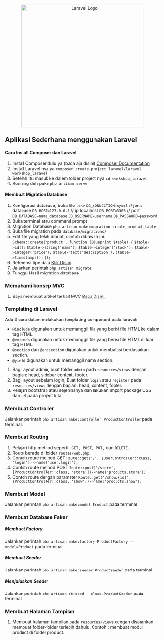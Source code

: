 <p align="center"><a href="https://laravel.com" target="_blank"><img src="https://raw.githubusercontent.com/laravel/art/master/logo-lockup/5%20SVG/2%20CMYK/1%20Full%20Color/laravel-logolockup-cmyk-red.svg" width="400" alt="Laravel Logo"></a></p>
</p>

## Aplikasi Sederhana menggunakan Laravel 

####  Cara Install Composer dan Laravel
1. Install Composer dulu ya (baca aja disini)
    [Composer Documentation](https://getcomposer.org/doc/)
2. Install Laravel nya ya
`composer create-project laravel/laravel workshop_laravel`
3. Setelah itu masuk ke dalem folder project nya
`cd workshop_laravel`
4. Running deh pake
`php artisan serve`

####  Membuat Migration Database
1. Konfigurasi database, buka file `.env`
`DB_CONNECTION=mysql` // jenis database
`DB_HOST=127.0.0.1` // ip localhost
`DB_PORT=3306` // port
`DB_DATABASE=nama_database`
`DB_USERNAME=username`
`DB_PASSWORD=password`
2. Buka terminal atau command prompt
3. Migration Database
`php artisan make:migration create_product_table`
4. Buka file migration pada `database/migrations/`
5. Edit file yang telah dibuat, contoh dibawah ini.
`Schema::create('product', function (Blueprint $table) {`
    `$table->id();`
    `$table->string('name');`
    `$table->integer('stock');`
    `$table->integer('price');`
    `$table->text('description');`
    `$table->timestamps();`
`});`
6. Referensi tipe data [Klik Disini](https://laravel.com/docs/10.x/migrations#available-column-types)
7. Jalankan perintah `php artisan migrate`
8. Tunggu Hasil migration database

### Memahami konsep MVC
1. Saya membuat artikel terkait MVC [Baca Disini.](https://medium.com/@fajri.hulvi/konsep-mvc-512fea5eba0)

### Templating di Laravel
Ada 3 cara dalam melakukan templating component pada laravel:
* `@include` digunakan untuk memanggil file yang berisi file HTML ke dalam tag HTML.
* `@extends` digunakan untuk memanggil file yang berisi file HTML di luar tag HTML.
* `@section` dan `@endsection` digunakan untuk membatasi berdasarkan section.
* `@yield` digunakan untuk memanggil nama section.
1. Bagi layout admin, buat folder `admin` pada `resources/views` dengan bagian: head, sidebar content, footer.
2. Bagi layout sebelum login, Buat folder `login` atau `register` pada `resources/views` dengan bagian: head,  content, footer.
3. Pelajari bootstrap atau sejeninsnya dan lakukan import package CSS dan JS pada project kita.

### Membuat Controller
Jalankan perintah `php artisan make:controller ProductController` pada terminal.

### Membuat Routing
1. Pelajari http method seperti : `GET, POST, PUT,` dan `DELETE`.
2. Route berada di folder `routes/web.php`.
3. Contoh route method GET
    `Route::get('/', [UserController::class, 'login'])->name('user.login');`
4. Contoh route method POST
    `Route::post('/store', [ProductController::class, 'store'])->name('products.store');`
5. Contoh route dengan parameter
    `Route::get('/show/{id}', [ProductController::class, 'show'])->name('products.show');`

### Membuat Model
Jalankan perintah `php artisan make:model Product` pada terminal

### Membuat Database Faker
##### Membuat Factory
Jalankan perintah `php artisan make:factory ProductFactory --model=Product` pada terminal
##### Membuat Seeder
Jalankan perintah `php artisan make:seeder ProductSeeder` pada terminal
##### Menjalankan Seeder
Jalankan perintah `php artisan db:seed --class=ProductSeeder` pada terminal

### Membuat Halaman Tampilan
1. Membuat halaman tampilan pada `resources/views` dengan disarankan membuat folder-folder terlebih dahulu. Contoh : membuat modul product di folder product.